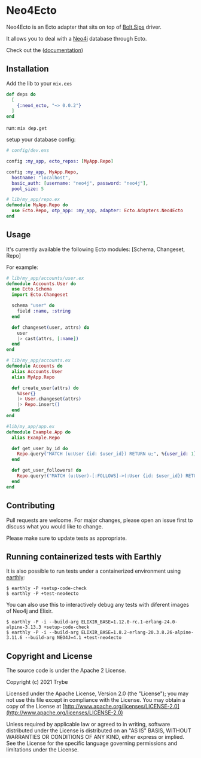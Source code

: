 # Neo4Ecto

Neo4Ecto is an Ecto adapter that sits on top of [Bolt.Sips](https://github.com/florinpatrascu/bolt_sips) driver.

It allows you to deal with a [Neo4j](http://neo4j.com) database through Ecto.

Check out the ([documentation](https://hex.pm/packages/neo4_ecto))

## Installation

Add the lib to your `mix.exs`
```elixir
def deps do
  [
    {:neo4_ecto, "~> 0.0.2"}
  ]
end
```

run: `mix dep.get`

setup your database config:

```elixir
# config/dev.exs

config :my_app, ecto_repos: [MyApp.Repo]

config :my_app, MyApp.Repo,
  hostname: "localhost",
  basic_auth: [username: "neo4j", password: "neo4j"],
  pool_size: 5

# lib/my_app/repo.ex
defmodule MyApp.Repo do
  use Ecto.Repo, otp_app: :my_app, adapter: Ecto.Adapters.Neo4Ecto
end
```


## Usage

It's currently available the following Ecto modules: [Schema, Changeset, Repo]

For example:

```elixir
# lib/my_app/accounts/user.ex
defmodule Accounts.User do
  use Ecto.Schema
  import Ecto.Changeset

  schema "user" do
    field :name, :string
  end

  def changeset(user, attrs) do
    user
    |> cast(attrs, [:name])
  end
end

# lib/my_app/accounts.ex
defmodule Accounts do
  alias Accounts.User
  alias MyApp.Repo

  def create_user(attrs) do
    %User{}
    |> User.changeset(attrs)
    |> Repo.insert()
  end
end

#lib/my_app/app.ex
defmodule Example.App do
  alias Example.Repo

  def get_user_by_id do
    Repo.query("MATCH (u:User {id: $user_id}) RETURN u;", %{user_id: 1})
  end

  def get_user_followers! do
    Repo.query!("MATCH (u:User)-[:FOLLOWS]->(:User {id: $user_id}) RETURN u;", %{user_id: 1})
  end
end
```


## Contributing
Pull requests are welcome. For major changes, please open an issue first to discuss what you would like to change.

Please make sure to update tests as appropriate.

## Running containerized tests with Earthly

It is also possible to run tests under a containerized environment using [earthly](https://earthly.dev/get-earthly):

    $ earthly -P +setup-code-check
    $ earthly -P +test-neo4ecto

You can also use this to interactively debug any tests with diferent images of Neo4j and Elixir.

    $ earthly -P -i --build-arg ELIXIR_BASE=1.12.0-rc.1-erlang-24.0-alpine-3.13.3 +setup-code-check
    $ earthly -P -i --build-arg ELIXIR_BASE=1.8.2-erlang-20.3.8.26-alpine-3.11.6 --build-arg NEO4J=4.1 +test-neo4ecto


## Copyright and License

The source code is under the Apache 2 License.

Copyright (c) 2021 Trybe

Licensed under the Apache License, Version 2.0 (the "License");
you may not use this file except in compliance with the License.
You may obtain a copy of the License at [http://www.apache.org/licenses/LICENSE-2.0](http://www.apache.org/licenses/LICENSE-2.0)

Unless required by applicable law or agreed to in writing, software
distributed under the License is distributed on an "AS IS" BASIS,
WITHOUT WARRANTIES OR CONDITIONS OF ANY KIND, either express or implied.
See the License for the specific language governing permissions and
limitations under the License.
